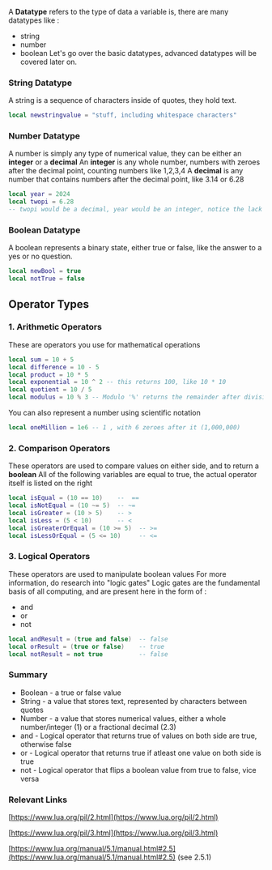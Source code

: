 

A **Datatype** refers to the type of data a variable is, there are many datatypes like :
* string
* number
* boolean
Let's go over the basic datatypes, advanced datatypes will be covered later on.

### String Datatype
A string is a sequence of characters inside of quotes, they hold text.
```lua
local newstringvalue = "stuff, including whitespace characters" 
```
### Number Datatype
A number is simply any type of numerical value, they can be either an **integer** or a **decimal** 
An **integer** is any whole number, numbers with zeroes after the decimal point, counting numbers like 1,2,3,4
A **decimal** is any number that contains numbers after the decimal point,  like 3.14 or 6.28
```lua
local year = 2024
local twopi = 6.28
-- twopi would be a decimal, year would be an integer, notice the lack of decimal point in year.
```
### Boolean Datatype
A boolean represents a binary state, either true or false, like the answer to a yes or no question.
```lua
local newBool = true
local notTrue = false
```
## Operator Types

### 1. Arithmetic Operators
These are operators you use for mathematical operations
```lua
local sum = 10 + 5
local difference = 10 - 5
local product = 10 * 5
local exponential = 10 ^ 2 -- this returns 100, like 10 * 10
local quotient = 10 / 5
local modulus = 10 % 3 -- Modulo '%' returns the remainder after division by the right number.
```
You can also represent a number using scientific notation
```lua
local oneMillion = 1e6 -- 1 , with 6 zeroes after it (1,000,000)
```
### 2. Comparison Operators
These operators are used to compare values on either side, and to return a **boolean**
All of the following variables are equal to true, the actual operator itself is listed on the right
```lua
local isEqual = (10 == 10)    --  ==
local isNotEqual = (10 ~= 5)  -- ~=
local isGreater = (10 > 5)    -- >
local isLess = (5 < 10)       -- <
local isGreaterOrEqual = (10 >= 5)  -- >=
local isLessOrEqual = (5 <= 10)     -- <=
```
### 3. Logical Operators
These operators are used to manipulate boolean values
For more information, do research into "logic gates"
Logic gates are the fundamental basis of all computing, and are present here in the form of :
* and
* or
* not
```lua
local andResult = (true and false)  -- false
local orResult = (true or false)    -- true
local notResult = not true          -- false
```
### Summary
* Boolean - a true or false value
* String - a value that stores text, represented by characters between quotes
* Number - a value that stores numerical values, either a whole number/integer (1) or a fractional decimal (2.3)
* and - Logical operator that returns true of values on both side are true, otherwise false
* or - Logical operator that returns true if atleast one value on both side is true
* not - Logical operator that flips a boolean value from true to false, vice versa

###  Relevant Links

[https://www.lua.org/pil/2.html](https://www.lua.org/pil/2.html)

[https://www.lua.org/pil/3.html](https://www.lua.org/pil/3.html)

[https://www.lua.org/manual/5.1/manual.html#2.5](https://www.lua.org/manual/5.1/manual.html#2.5) (see 2.5.1)